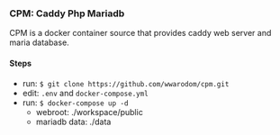 ### CPM: Caddy Php Mariadb
CPM is a docker container source that provides caddy web server and maria database.
 
#### Steps
  - run: `$ git clone https://github.com/wwarodom/cpm.git`
  - edit: `.env` and `docker-compose.yml`
  - run: `$ docker-compose up -d`
    - webroot: ./workspace/public
    - mariadb data: ./data
